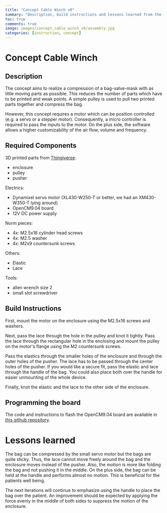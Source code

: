 ```yaml
---
title: "Concept Cable Winch v0"
summary: "Description, build instructions and lessons learned from the cable winch concept."
toc: true
comments: true
image: images/concept_cable_winch_v0/assembly.jpg
categories: [instruction, concept]
---
```


# Concept Cable Winch
## Description

<!-- <iframe width="560" height="315" src="https://www.youtube.com/embed/jHJIzP7SPyo" frameborder="0" allow="accelerometer; autoplay; encrypted-media; gyroscope; picture-in-picture" allowfullscreen></iframe> -->

The concept aims to realize a compression of a bag-valve-mask with as little moving parts as possible.
This reduces the number of parts which have to be printed and weak points.
A simple pulley is used to pull two printed parts together and compress the bag.

However, this concept requires a motor which can be position controlled (e.g. a servo or a stepper motor).
Consequently, a micro controller is required to pass the inputs to the motor.
On the plus side, the software allows a higher customizability of the air flow, volume and frequency.

## Required Components
<!-- <img src="https://coresponse.github.io/blog/images/concept_cable_winch_v0/components.jpg" alt="Required components" width="560"/> -->

3D printed parts from [Thingiverse]():
- enclosure
- pulley
- pusher

Electrics:
- Dynamixel servo motor (XL430-W250-T or better, we had an XM430-W350-T lying around)
- OpenCM9.04 board
- 12V DC power supply

Norm pieces:
- 4x: M2.5x16 cylinder head screws
- 4x: M2.5 washer
- 4x: M2x9 countersunk screws

Others:
- Elastic
- Lace

Tools:
- allen wrench size 2
- small slot screwdriver

## Build Instructions

First, mount the motor on the enclosure using the M2.5x16 screws and washers.
<!-- <img src="https://coresponse.github.io/blog/images/concept_cable_winch_v0/step_1.jpg" alt="Step 1" width="560"/> -->

Next, pass the lace through the hole in the pulley and knot it tightly.
Pass the lace through the rectangular hole in the enclosing and mount the pulley on the motor's flange using the M2 countersunk screws.
<!-- <img src="https://coresponse.github.io/blog/images/concept_cable_winch_v0/step_2.jpg" alt="Step 2" width="560"/> -->

Pass the elastics through the smaller holes of the enclosure and through the outer holes of the pusher.
The lace has to be passed through the center holes of the pusher.
If you would like a secure fit, pass the elastic and lace through the handle of the bag.
You could also place both over the handle for easier unmounting of the whole device.
<!-- <img src="https://coresponse.github.io/blog/images/concept_cable_winch_v0/step_3.jpg" alt="Step 3" width="560"/> -->

Finally, knot the elastic and the lace to the other side of the enclosure.
<!-- <img src="https://coresponse.github.io/blog/images/concept_cable_winch_v0/assembly.jpg" alt="Assembly" width="560"/> -->

## Programming the board
The code and instructions to flash the OpenCM9.04 board are available in [this github repository](https://github.com/CORESPONSE/dynamixel_software).

# Lessons learned
The bag can be compressed by the small servo motor but the bags are quite sticky.
Thus, the lace cannot move freely around the bag and the enclosure moves instead of the pusher.
Also, the motion is more like folding the bag and not pushing it in the middle.
On the plus side, the bag can be held at the handle and performs almost no motion.
This is beneficial for the patients well being.

The next iterations will continue to emphasize using the handle to place the bag over the patient.
An improvement should be expected by applying the force evenly in the middle of both sides to suppress the motion of the enclosure.